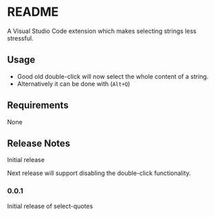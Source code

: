# README

A Visual Studio Code extension which makes selecting strings less stressful.

## Usage

* Good old double-click will now select the whole content of a string. 
* Alternatively it can be done with (`Alt+Q`)

## Requirements

None

## Release Notes

Initial release

Next release will support disabling the double-click functionality.

### 0.0.1

Initial release of select-quotes
